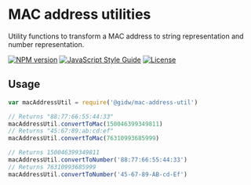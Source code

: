 # MAC address utilities

Utility functions to transform a MAC address to string representation and number representation.

[![NPM version](https://img.shields.io/npm/v/@gidw/mac-address-util.svg)](https://www.npmjs.com/package/@gidw/mac-address-util)
[![JavaScript Style Guide](https://img.shields.io/badge/code_style-standard-brightgreen.svg)](https://standardjs.com)
[![License](https://img.shields.io/github/license/GiDW/mac-address-util.svg)](https://github.com/GiDW/mac-address-util/blob/master/LICENSE)

## Usage

```js
var macAddressUtil = require('@gidw/mac-address-util')

// Returns "88:77:66:55:44:33"
macAddressUtil.convertToMac(150046399349811)
// Returns "45:67:89:ab:cd:ef"
macAddressUtil.convertToMac(76310993685999)

// Returns 150046399349811
macAddressUtil.convertToNumber('88:77:66:55:44:33')
// Returns 76310993685999
macAddressUtil.convertToNumber('45-67-89-AB-cd-Ef')
```
